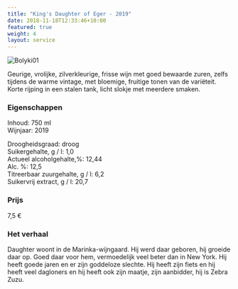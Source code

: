 ```yaml
---
title: "King's Daughter of Eger - 2019"
date: 2018-11-18T12:33:46+10:00
featured: true
weight: 4
layout: service
---
```

![Bolyki01](/images/bolyki01.png)

Geurige, vrolijke, zilverkleurige, frisse wijn met goed bewaarde zuren, zelfs tijdens de
warme vintage, met bloemige, fruitige tonen van de variëteit. Korte rijping in een stalen
tank, licht slokje met meerdere smaken.

### Eigenschappen  

Inhoud: 750 ml  
Wijnjaar: 2019  

Droogheidsgraad: droog  
Suikergehalte, g / l: 1,0  
Actueel alcoholgehalte,%: 12,44  
Alc. %: 12,5  
Titreerbaar zuurgehalte, g / l: 6,2  
Suikervrij extract, g / l: 20,7

### Prijs

7,5 €

### Het verhaal

Daughter woont in de Marinka-wijngaard. Hij werd daar geboren, hij groeide daar
op. Goed daar voor hem, vermoedelijk veel beter dan in New York. Hij heeft goede
jaren en er zijn goddeloze slechte. Hij heeft zijn fiets en hij heeft veel dagloners en hij
heeft ook zijn maatje, zijn aanbidder, hij is Zebra Zuzu.
